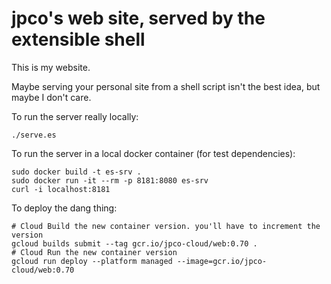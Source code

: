 # jpco's web site, served by the extensible shell

This is my website.

Maybe serving your personal site from a shell script isn't the best idea, but maybe I don't care.

To run the server really locally:
```
./serve.es
```

To run the server in a local docker container (for test dependencies):
```
sudo docker build -t es-srv .
sudo docker run -it --rm -p 8181:8080 es-srv
curl -i localhost:8181
```

To deploy the dang thing:
```
# Cloud Build the new container version. you'll have to increment the version
gcloud builds submit --tag gcr.io/jpco-cloud/web:0.70 .
# Cloud Run the new container version
gcloud run deploy --platform managed --image=gcr.io/jpco-cloud/web:0.70
```
